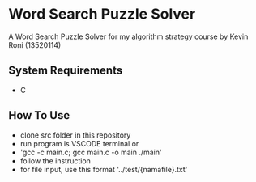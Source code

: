 # Word Search Puzzle Solver
 A Word Search Puzzle Solver for my algorithm strategy course by Kevin Roni (13520114)

## System Requirements
 - C

## How To Use
 - clone src folder in this repository
 - run program is VSCODE terminal
 or
 - 'gcc -c main.c; gcc main.c -o main ./main'
 - follow the instruction
 - for file input, use this format '../test/{namafile}.txt'
